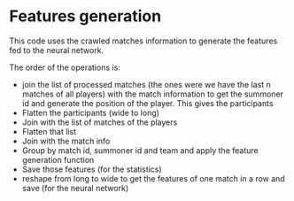 # Features generation

This code uses the crawled matches information to generate the features fed to the neural network.

The order of the operations is:

* join the list of processed matches (the ones were we have the last n matches of all players) with the match information to get the summoner id and generate the position of the player. This gives the participants
* Flatten the participants (wide to long)
* Join with the list of matches of the players
* Flatten that list
* Join with the match info
* Group by match id, summoner id and team and apply the feature generation function
* Save those features (for the statistics)
* reshape from long to wide to get the features of one match in a row and save (for the neural network)
